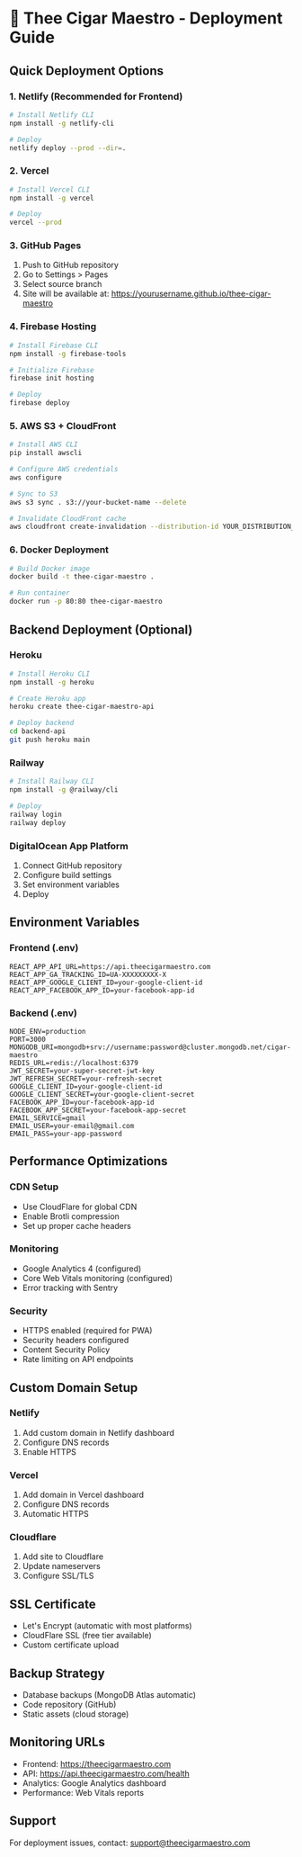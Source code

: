 # 🚀 Thee Cigar Maestro - Deployment Guide

## Quick Deployment Options

### 1. Netlify (Recommended for Frontend)
```bash
# Install Netlify CLI
npm install -g netlify-cli

# Deploy
netlify deploy --prod --dir=.
```

### 2. Vercel
```bash
# Install Vercel CLI
npm install -g vercel

# Deploy
vercel --prod
```

### 3. GitHub Pages
1. Push to GitHub repository
2. Go to Settings > Pages
3. Select source branch
4. Site will be available at: https://yourusername.github.io/thee-cigar-maestro

### 4. Firebase Hosting
```bash
# Install Firebase CLI
npm install -g firebase-tools

# Initialize Firebase
firebase init hosting

# Deploy
firebase deploy
```

### 5. AWS S3 + CloudFront
```bash
# Install AWS CLI
pip install awscli

# Configure AWS credentials
aws configure

# Sync to S3
aws s3 sync . s3://your-bucket-name --delete

# Invalidate CloudFront cache
aws cloudfront create-invalidation --distribution-id YOUR_DISTRIBUTION_ID --paths "/*"
```

### 6. Docker Deployment
```bash
# Build Docker image
docker build -t thee-cigar-maestro .

# Run container
docker run -p 80:80 thee-cigar-maestro
```

## Backend Deployment (Optional)

### Heroku
```bash
# Install Heroku CLI
npm install -g heroku

# Create Heroku app
heroku create thee-cigar-maestro-api

# Deploy backend
cd backend-api
git push heroku main
```

### Railway
```bash
# Install Railway CLI
npm install -g @railway/cli

# Deploy
railway login
railway deploy
```

### DigitalOcean App Platform
1. Connect GitHub repository
2. Configure build settings
3. Set environment variables
4. Deploy

## Environment Variables

### Frontend (.env)
```
REACT_APP_API_URL=https://api.theecigarmaestro.com
REACT_APP_GA_TRACKING_ID=UA-XXXXXXXXX-X
REACT_APP_GOOGLE_CLIENT_ID=your-google-client-id
REACT_APP_FACEBOOK_APP_ID=your-facebook-app-id
```

### Backend (.env)
```
NODE_ENV=production
PORT=3000
MONGODB_URI=mongodb+srv://username:password@cluster.mongodb.net/cigar-maestro
REDIS_URL=redis://localhost:6379
JWT_SECRET=your-super-secret-jwt-key
JWT_REFRESH_SECRET=your-refresh-secret
GOOGLE_CLIENT_ID=your-google-client-id
GOOGLE_CLIENT_SECRET=your-google-client-secret
FACEBOOK_APP_ID=your-facebook-app-id
FACEBOOK_APP_SECRET=your-facebook-app-secret
EMAIL_SERVICE=gmail
EMAIL_USER=your-email@gmail.com
EMAIL_PASS=your-app-password
```

## Performance Optimizations

### CDN Setup
- Use CloudFlare for global CDN
- Enable Brotli compression
- Set up proper cache headers

### Monitoring
- Google Analytics 4 (configured)
- Core Web Vitals monitoring (configured)
- Error tracking with Sentry

### Security
- HTTPS enabled (required for PWA)
- Security headers configured
- Content Security Policy
- Rate limiting on API endpoints

## Custom Domain Setup

### Netlify
1. Add custom domain in Netlify dashboard
2. Configure DNS records
3. Enable HTTPS

### Vercel
1. Add domain in Vercel dashboard
2. Configure DNS records
3. Automatic HTTPS

### Cloudflare
1. Add site to Cloudflare
2. Update nameservers
3. Configure SSL/TLS

## SSL Certificate
- Let's Encrypt (automatic with most platforms)
- CloudFlare SSL (free tier available)
- Custom certificate upload

## Backup Strategy
- Database backups (MongoDB Atlas automatic)
- Code repository (GitHub)
- Static assets (cloud storage)

## Monitoring URLs
- Frontend: https://theecigarmaestro.com
- API: https://api.theecigarmaestro.com/health
- Analytics: Google Analytics dashboard
- Performance: Web Vitals reports

## Support
For deployment issues, contact: support@theecigarmaestro.com
